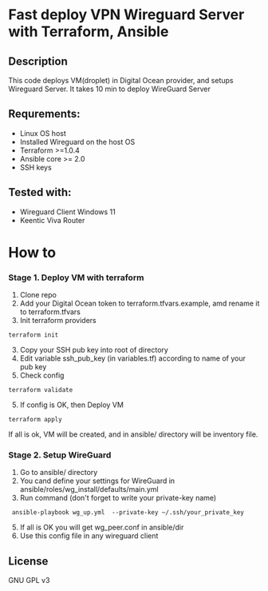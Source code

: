 # Fast deploy VPN Wireguard Server with Terraform, Ansible

## Description

This code  deploys VM(droplet) in Digital Ocean provider, and setups Wireguard Server. It takes 10 min to deploy WireGuard Server


## Requrements:
  - Linux OS host
  - Installed Wireguard on the host OS
  - Terraform >=1.0.4
  - Ansible core >= 2.0
  - SSH keys


## Tested with:
  - Wireguard Client Windows 11
  - Keentic Viva Router


# How to
### Stage 1. Deploy VM with terraform 
1. Clone repo
2. Add your Digital Ocean token to terraform.tfvars.example, amd rename it to terraform.tfvars
2. Init terraform providers
  ```
 terraform init
  ```
3. Copy your SSH pub key into root of directory
4. Edit variable ssh_pub_key (in variables.tf) according to name of your pub key
4. Check config
  ```
 terraform validate
  ```
5. If config is OK, then Deploy VM
```
terraform apply
```
If all is ok, VM will be created, and in ansible/ directory will be inventory file.

### Stage 2. Setup WireGuard

1. Go to ansible/ directory
2. You cand define your settings for WireGuard in ansible/roles/wg_install/defaults/main.yml
4. Run command (don't forget to write your private-key name)

```
 ansible-playbook wg_up.yml  --private-key ~/.ssh/your_private_key  
```
5. If all is OK you will get wg_peer.conf in ansible/dir
6. Use this config file in any wireguard client


## License
GNU GPL v3